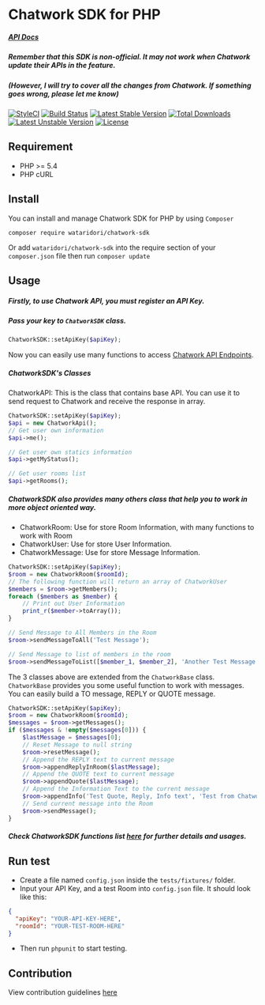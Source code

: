 Chatwork SDK for PHP
==========
##### [API Docs](http://wataridori.github.io/chatwork-sdk/api/index.html)
##### Remember that this SDK is non-official. It may not work when Chatwork update their APIs in the feature.
##### (However, I will try to cover all the changes from Chatwork. If something goes wrong, please let me know) 

[![StyleCI](https://styleci.io/repos/28799105/shield)](https://styleci.io/repos/28799105)
[![Build Status](https://travis-ci.org/wataridori/chatwork-sdk.svg)](https://travis-ci.org/wataridori/chatwork-sdk)
[![Latest Stable Version](https://poser.pugx.org/wataridori/chatwork-sdk/v/stable.svg)](https://packagist.org/packages/wataridori/chatwork-sdk)
[![Total Downloads](https://poser.pugx.org/wataridori/chatwork-sdk/downloads)](https://packagist.org/packages/wataridori/chatwork-sdk)
[![Latest Unstable Version](https://poser.pugx.org/wataridori/chatwork-sdk/v/unstable.svg)](https://packagist.org/packages/wataridori/chatwork-sdk)
[![License](https://poser.pugx.org/wataridori/chatwork-sdk/license.svg)](https://packagist.org/packages/wataridori/chatwork-sdk)

## Requirement
* PHP >= 5.4
* PHP cURL

## Install

You can install and manage Chatwork SDK for PHP by using `Composer`

```
composer require wataridori/chatwork-sdk
```

Or add `wataridori/chatwork-sdk` into the require section of your `composer.json` file then run `composer update`

## Usage

##### Firstly, to use Chatwork API, you must register an API Key.
##### Pass your key to `ChatworkSDK` class.
```php
ChatworkSDK::setApiKey($apiKey);
```

Now you can easily use many functions to access [Chatwork API Endpoints](http://developer.chatwork.com/ja/endpoints.html).

##### ChatworkSDK's Classes

ChatworkAPI: This is the class that contains base API. You can use it to send request to Chatwork and receive the response in array.
```php
ChatworkSDK::setApiKey($apiKey);
$api = new ChatworkApi();
// Get user own information
$api->me();

// Get user own statics information
$api->getMyStatus();

// Get user rooms list
$api->getRooms();
```

##### ChatworkSDK also provides many others class that help you to work in more object oriented way.
* ChatworkRoom: Use for store Room Information, with many functions to work with Room
* ChatworkUser: Use for store User Information.
* ChatworkMessage: Use for store Message Information.

```php
ChatworkSDK::setApiKey($apiKey);
$room = new ChatworkRoom($roomId);
// The following function will return an array of ChatworkUser
$members = $room->getMembers();
foreach ($members as $member) {
    // Print out User Information
    print_r($member->toArray());
}

// Send Message to All Members in the Room
$room->sendMessageToAll('Test Message');

// Send Message to list of members in the room
$room->sendMessageToList([$member_1, $member_2], 'Another Test Message');
```

The 3 classes above are extended from the `ChatworkBase` class. `ChatworkBase` provides you some useful function to work with messages.
You can easily build a TO message, REPLY or QUOTE message.
```php
ChatworkSDK::setApiKey($apiKey);
$room = new ChatworkRoom($roomId);
$messages = $room->getMessages();
if ($messages & !empty($messages[0])) {
    $lastMessage = $messages[0];
    // Reset Message to null string
    $room->resetMessage();
    // Append the REPLY text to current message
    $room->appendReplyInRoom($lastMessage);
    // Append the QUOTE text to current message
    $room->appendQuote($lastMessage);
    // Append the Information Text to the current message
    $room->appendInfo('Test Quote, Reply, Info text', 'Test from Chatwork-SDK');
    // Send current message into the Room
    $room->sendMessage();
}
```

##### Check ChatworkSDK functions list [here](http://wataridori.github.io/chatwork-sdk/api/class-wataridori.ChatworkSDK.ChatworkApi.html) for further details and usages. 
 
## Run test
* Create a file named `config.json` inside the `tests/fixtures/` folder.
* Input your API Key, and a test Room into `config.json` file. It should look like this:
```json
{
  "apiKey": "YOUR-API-KEY-HERE",
  "roomId": "YOUR-TEST-ROOM-HERE"
}
```
* Then run `phpunit` to start testing.

## Contribution
View contribution guidelines [here](./CONTRIBUTING.md)

